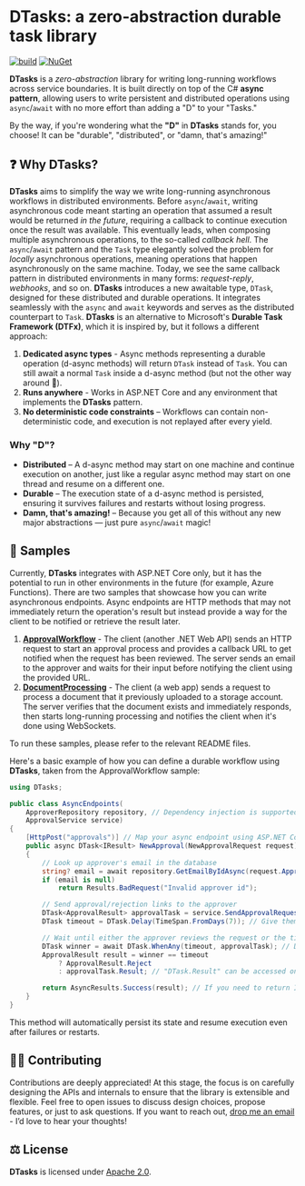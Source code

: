 # DTasks: a zero-abstraction durable task library

[![build](https://github.com/GianvitoDifilippo/DTasks/actions/workflows/ci.yml/badge.svg)](https://github.com/GianvitoDifilippo/DTasks/actions?query=workflow%3ACI)
[![NuGet](http://img.shields.io/nuget/vpre/DTasks.svg?label=NuGet)](https://www.nuget.org/packages/DTasks/)

**DTasks** is a _zero-abstraction_ library for writing long-running workflows across service boundaries.
It is built directly on top of the C# **async pattern**, allowing users to write persistent and distributed operations using `async`/`await` with no more effort than adding a "D" to your "Tasks."

By the way, if you're wondering what the **"D"** in **DTasks** stands for, you choose!
It can be "durable", "distributed", or "damn, that's amazing!"

## ❓ Why DTasks?

**DTasks** aims to simplify the way we write long-running asynchronous workflows in distributed environments.
Before `async`/`await`, writing asynchronous code meant starting an operation that assumed a result would be returned *in the future*, requiring a callback to continue execution once the result was available. This eventually leads, when composing multiple asynchronous operations, to the so-called _callback hell_.
The `async`/`await` pattern and the `Task` type elegantly solved the problem for _locally_ asynchronous operations, meaning operations that happen asynchronously on the same machine.
Today, we see the same callback pattern in distributed environments in many forms: _request-reply_, _webhooks_, and so on.
**DTasks** introduces a new awaitable type, `DTask`, designed for these distributed and durable operations.
It integrates seamlessly with the `async` and `await` keywords and serves as the distributed counterpart to `Task`.
**DTasks** is an alternative to Microsoft's **Durable Task Framework (DTFx)**, which it is inspired by, but it follows a different approach:

1. **Dedicated async types** - Async methods representing a durable operation (d-async methods) will return `DTask` instead of `Task`. You can still await a normal `Task` inside a d-async method (but not the other way around 🙂).
2. **Runs anywhere** - Works in ASP.NET Core and any environment that implements the **DTasks** pattern.
3. **No deterministic code constraints** – Workflows can contain non-deterministic code, and execution is not replayed after every yield.

### Why "D"?

- **Distributed** – A d-async method may start on one machine and continue execution on another, just like a regular async method may start on one thread and resume on a different one.
- **Durable** – The execution state of a d-async method is persisted, ensuring it survives failures and restarts without losing progress.
- **Damn, that's amazing!** – Because you get all of this without any new major abstractions — just pure `async`/`await` magic!

## 🧪 Samples

Currently, **DTasks** integrates with ASP.NET Core only, but it has the potential to run in other environments in the future (for example, Azure Functions).
There are two samples that showcase how you can write asynchronous endpoints. Async endpoints are HTTP methods that may not immediately return the operation's result but instead provide a way for the client to be notified or retrieve the result later.

1. [**ApprovalWorkflow**](./samples/ApprovalWorkflow) - The client (another .NET Web API) sends an HTTP request to start an approval process and provides a callback URL to get notified when the request has been reviewed. The server sends an email to the approver and waits for their input before notifying the client using the provided URL.
2. [**DocumentProcessing**](./samples/DocumentProcessing) - The client (a web app) sends a request to process a document that it previously uploaded to a storage account. The server verifies that the document exists and immediately responds, then starts long-running processing and notifies the client when it's done using WebSockets.

To run these samples, please refer to the relevant README files.

Here's a basic example of how you can define a durable workflow using **DTasks**, taken from the ApprovalWorkflow sample:

```csharp
using DTasks;

public class AsyncEndpoints(
    ApproverRepository repository, // Dependency injection is supported
    ApprovalService service)
{
    [HttpPost("approvals")] // Map your async endpoint using ASP.NET Core attributes
    public async DTask<IResult> NewApproval(NewApprovalRequest request) // Returning DTask allows you to write async endpoints
    {
        // Look up approver's email in the database
        string? email = await repository.GetEmailByIdAsync(request.ApproverId); // Await any "normal" Tasks, including those that are non-deterministic or have side effects
        if (email is null)
            return Results.BadRequest("Invalid approver id");

        // Send approval/rejection links to the approver
        DTask<ApprovalResult> approvalTask = service.SendApprovalRequestDAsync(request.Details, email); // This DTask will complete when the approver clicks on either link
        DTask timeout = DTask.Delay(TimeSpan.FromDays(7)); // Give them 7 days to review the request

        // Wait until either the approver reviews the request or the timeout expires
        DTask winner = await DTask.WhenAny(timeout, approvalTask); // DTasks has an API similar to Task, including DTask.WhenAny, DTask.WhenAll, etc.
        ApprovalResult result = winner == timeout
            ? ApprovalResult.Reject
            : approvalTask.Result; // "DTask.Result" can be accessed only if the DTask was awaited, otherwise it throws

        return AsyncResults.Success(result); // If you need to return IResult, use AsyncResults.Success to terminate the workflow
    }
}
```

This method will automatically persist its state and resume execution even after failures or restarts.

## 👩‍💻 Contributing

Contributions are deeply appreciated!
At this stage, the focus is on carefully designing the APIs and internals to ensure that the library is extensible and flexible.
Feel free to open issues to discuss design choices, propose features, or just to ask questions.
If you want to reach out, [drop me an email](mailto:gianvito.difilippo@gmail.com) - I’d love to hear your thoughts!

## ⚖️ License

**DTasks** is licensed under [Apache 2.0](LICENSE).
